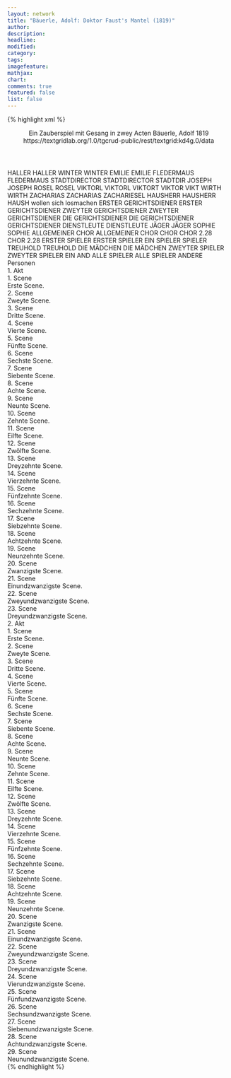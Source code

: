 ```yaml
---
layout: network
title: "Bäuerle, Adolf: Doktor Faust's Mantel (1819)"
author:
description:
headline:
modified:
category:
tags:
imagefeature:
mathjax:
chart:
comments: true
featured: false
list: false
---
```

{% highlight xml %}
<?xml-model href="https://raw.githubusercontent.com/DLiNa/project/master/rules/lina.rnc"?><?xml-model href="https://raw.githubusercontent.com/DLiNa/project/master/rules/lina.sch"?>
<play xmlns="http://lina.digital">
  <header>
    <title>Doktor Faust's Mantel</title>
    <subtitle>Ein Zauberspiel mit Gesang in zwey Acten</subtitle>
    <genretitle/>
    <author>Bäuerle, Adolf</author>
    <date type="print" when="1819">1819</date>
    <source>https://textgridlab.org/1.0/tgcrud-public/rest/textgrid:kd4g.0/data</source>
  </header>
  <personae>
    <character>
      <name>HALLER</name>
      <alias xml:id="haller">
        <name>HALLER</name>
      </alias>
    </character>
    <character>
      <name>WINTER</name>
      <alias xml:id="winter">
        <name>WINTER</name>
      </alias>
    </character>
    <character>
      <name>EMILIE</name>
      <alias xml:id="emilie">
        <name>EMILIE</name>
      </alias>
    </character>
    <character>
      <name>FLEDERMAUS</name>
      <alias xml:id="fledermaus">
        <name>FLEDERMAUS</name>
      </alias>
    </character>
    <character>
      <name>STADTDIRECTOR</name>
      <alias xml:id="stadtdirector">
        <name>STADTDIRECTOR</name>
      </alias>
      <alias xml:id="stadtdir">
        <name>STADTDIR</name>
      </alias>
    </character>
    <character>
      <name>JOSEPH</name>
      <alias xml:id="joseph">
        <name>JOSEPH</name>
      </alias>
    </character>
    <character>
      <name>ROSEL</name>
      <alias xml:id="rosel">
        <name>ROSEL</name>
      </alias>
    </character>
    <character>
      <name>VIKTORL</name>
      <alias xml:id="viktorl">
        <name>VIKTORL</name>
      </alias>
      <alias xml:id="viktort">
        <name>VIKTORT</name>
      </alias>
      <alias xml:id="viktor">
        <name>VIKTOR</name>
      </alias>
      <alias xml:id="vikt">
        <name>VIKT</name>
      </alias>
    </character>
    <character>
      <name>WIRTH</name>
      <alias xml:id="wirth">
        <name>WIRTH</name>
      </alias>
    </character>
    <character>
      <name>ZACHARIAS</name>
      <alias xml:id="zacharias">
        <name>ZACHARIAS</name>
      </alias>
      <alias xml:id="zachariesel">
        <name>ZACHARIESEL</name>
      </alias>
    </character>
    <character>
      <name>HAUSHERR</name>
      <alias xml:id="hausherr">
        <name>HAUSHERR</name>
      </alias>
      <alias xml:id="haush_wollen_sich_losmachen">
        <name>HAUSH wollen sich losmachen</name>
      </alias>
    </character>
    <character>
      <name>ERSTER GERICHTSDIENER</name>
      <alias xml:id="erster_gerichtsdiener">
        <name>ERSTER GERICHTSDIENER</name>
      </alias>
    </character>
    <character>
      <name>ZWEYTER GERICHTSDIENER</name>
      <alias xml:id="zweyter_gerichtsdiener">
        <name>ZWEYTER GERICHTSDIENER</name>
      </alias>
    </character>
    <character>
      <name>DIE GERICHTSDIENER</name>
      <alias xml:id="die_gerichtsdiener">
        <name>DIE GERICHTSDIENER</name>
      </alias>
      <alias xml:id="gerichtsdiener">
        <name>GERICHTSDIENER</name>
      </alias>
    </character>
    <character>
      <name>DIENSTLEUTE</name>
      <alias xml:id="dienstleute">
        <name>DIENSTLEUTE</name>
      </alias>
    </character>
    <character>
      <name>JÄGER</name>
      <alias xml:id="jäger">
        <name>JÄGER</name>
      </alias>
    </character>
    <character>
      <name>SOPHIE</name>
      <alias xml:id="sophie">
        <name>SOPHIE</name>
      </alias>
    </character>
    <character>
      <name>ALLGEMEINER CHOR</name>
      <alias xml:id="allgemeiner_chor">
        <name>ALLGEMEINER CHOR</name>
      </alias>
      <alias xml:id="chor">
        <name>CHOR</name>
      </alias>
    </character>
    <character>
      <name>CHOR 2.28</name>
      <alias xml:id="chor_2.28">
        <name>CHOR 2.28</name>
      </alias>
    </character>
    <character>
      <name>ERSTER SPIELER</name>
      <alias xml:id="erster_spieler">
        <name>ERSTER SPIELER</name>
      </alias>
      <alias xml:id="ein_spieler">
        <name>EIN SPIELER</name>
      </alias>
      <alias xml:id="spieler">
        <name>SPIELER</name>
      </alias>
    </character>
    <character>
      <name>TREUHOLD</name>
      <alias xml:id="treuhold">
        <name>TREUHOLD</name>
      </alias>
    </character>
    <character>
      <name>DIE MÄDCHEN</name>
      <alias xml:id="die_mädchen">
        <name>DIE MÄDCHEN</name>
      </alias>
    </character>
    <character>
      <name>ZWEYTER SPIELER</name>
      <alias xml:id="zweyter_spieler">
        <name>ZWEYTER SPIELER</name>
      </alias>
      <alias xml:id="ein_and">
        <name>EIN AND</name>
      </alias>
    </character>
    <character>
      <name>ALLE SPIELER</name>
      <alias xml:id="alle_spieler">
        <name>ALLE SPIELER</name>
      </alias>
      <alias xml:id="andere">
        <name>ANDERE</name>
      </alias>
    </character>
  </personae>
  <text>
    <div>
      <head>Personen</head>
    </div>
    <div>
      <head>1. Akt</head>
      <div>
        <head>1. Scene</head>
        <div>
          <head>Erste Scene.</head>
        </div>
      </div>
      <div>
        <head>2. Scene</head>
        <div>
          <head>Zweyte Scene.</head>
        </div>
      </div>
      <div>
        <head>3. Scene</head>
        <div>
          <head>Dritte Scene.</head>
          <sp who="#haller">
            <amount n="6" unit="speech_acts"/>
            <amount n="179" unit="words"/>
            <amount n="3" unit="lines"/>
            <amount n="915" unit="chars"/>
          </sp>
          <sp who="#winter">
            <amount n="6" unit="speech_acts"/>
            <amount n="79" unit="words"/>
            <amount n="5" unit="lines"/>
            <amount n="435" unit="chars"/>
          </sp>
        </div>
      </div>
      <div>
        <head>4. Scene</head>
        <div>
          <head>Vierte Scene.</head>
          <sp who="#emilie">
            <amount n="2" unit="speech_acts"/>
            <amount n="47" unit="words"/>
            <amount n="8" unit="lines"/>
            <amount n="245" unit="chars"/>
          </sp>
          <sp who="#winter">
            <amount n="2" unit="speech_acts"/>
            <amount n="46" unit="words"/>
            <amount n="8" unit="lines"/>
            <amount n="239" unit="chars"/>
          </sp>
          <sp who="#haller">
            <amount n="2" unit="speech_acts"/>
            <amount n="101" unit="words"/>
            <amount n="18" unit="lines"/>
            <amount n="541" unit="chars"/>
          </sp>
        </div>
      </div>
      <div>
        <head>5. Scene</head>
        <div>
          <head>Fünfte Scene.</head>
          <sp who="#fledermaus">
            <amount n="19" unit="speech_acts"/>
            <amount n="915" unit="words"/>
            <amount n="5" unit="lines"/>
            <amount n="5049" unit="chars"/>
          </sp>
          <sp who="#winter">
            <amount n="18" unit="speech_acts"/>
            <amount n="320" unit="words"/>
            <amount n="12" unit="lines"/>
            <amount n="1806" unit="chars"/>
          </sp>
        </div>
      </div>
      <div>
        <head>6. Scene</head>
        <div>
          <head>Sechste Scene.</head>
          <sp who="#stadtdirector">
            <amount n="3" unit="speech_acts"/>
            <amount n="74" unit="words"/>
            <amount n="2" unit="lines"/>
            <amount n="442" unit="chars"/>
          </sp>
          <sp who="#haller">
            <amount n="4" unit="speech_acts"/>
            <amount n="101" unit="words"/>
            <amount n="2" unit="lines"/>
            <amount n="618" unit="chars"/>
          </sp>
          <sp who="#joseph">
            <amount n="3" unit="speech_acts"/>
            <amount n="55" unit="words"/>
            <amount n="2" unit="lines"/>
            <amount n="302" unit="chars"/>
          </sp>
        </div>
      </div>
      <div>
        <head>7. Scene</head>
        <div>
          <head>Siebente Scene.</head>
          <sp who="#emilie">
            <amount n="2" unit="speech_acts"/>
            <amount n="87" unit="words"/>
            <amount n="484" unit="chars"/>
          </sp>
          <sp who="#joseph">
            <amount n="2" unit="speech_acts"/>
            <amount n="23" unit="words"/>
            <amount n="1" unit="lines"/>
            <amount n="135" unit="chars"/>
          </sp>
          <sp who="#haller">
            <amount n="1" unit="speech_acts"/>
            <amount n="25" unit="words"/>
            <amount n="124" unit="chars"/>
          </sp>
          <sp who="#stadtdir">
            <amount n="1" unit="speech_acts"/>
            <amount n="21" unit="words"/>
            <amount n="126" unit="chars"/>
          </sp>
        </div>
      </div>
      <div>
        <head>8. Scene</head>
        <div>
          <head>Achte Scene.</head>
          <sp who="#rosel">
            <amount n="4" unit="speech_acts"/>
            <amount n="123" unit="words"/>
            <amount n="1" unit="lines"/>
            <amount n="694" unit="chars"/>
          </sp>
          <sp who="#winter">
            <amount n="6" unit="speech_acts"/>
            <amount n="80" unit="words"/>
            <amount n="4" unit="lines"/>
            <amount n="399" unit="chars"/>
          </sp>
          <sp who="#fledermaus">
            <amount n="3" unit="speech_acts"/>
            <amount n="63" unit="words"/>
            <amount n="2" unit="lines"/>
            <amount n="345" unit="chars"/>
          </sp>
        </div>
      </div>
      <div>
        <head>9. Scene</head>
        <div>
          <head>Neunte Scene.</head>
          <sp who="#winter">
            <amount n="21" unit="speech_acts"/>
            <amount n="464" unit="words"/>
            <amount n="24" unit="lines"/>
            <amount n="2548" unit="chars"/>
          </sp>
          <sp who="#fledermaus">
            <amount n="24" unit="speech_acts"/>
            <amount n="665" unit="words"/>
            <amount n="23" unit="lines"/>
            <amount n="3733" unit="chars"/>
          </sp>
        </div>
      </div>
      <div>
        <head>10. Scene</head>
        <div>
          <head>Zehnte Scene.</head>
          <sp who="#viktorl">
            <amount n="8" unit="speech_acts"/>
            <amount n="122" unit="words"/>
            <amount n="5" unit="lines"/>
            <amount n="658" unit="chars"/>
          </sp>
          <sp who="#wirth">
            <amount n="7" unit="speech_acts"/>
            <amount n="645" unit="words"/>
            <amount n="2" unit="lines"/>
            <amount n="3624" unit="chars"/>
          </sp>
        </div>
      </div>
      <div>
        <head>11. Scene</head>
        <div>
          <head>Eilfte Scene.</head>
          <sp who="#wirth">
            <amount n="1" unit="speech_acts"/>
            <amount n="104" unit="words"/>
            <amount n="564" unit="chars"/>
          </sp>
        </div>
      </div>
      <div>
        <head>12. Scene</head>
        <div>
          <head>Zwölfte Scene.</head>
          <sp who="#wirth">
            <amount n="16" unit="speech_acts"/>
            <amount n="284" unit="words"/>
            <amount n="25" unit="lines"/>
            <amount n="1429" unit="chars"/>
          </sp>
          <sp who="#rosel">
            <amount n="15" unit="speech_acts"/>
            <amount n="206" unit="words"/>
            <amount n="25" unit="lines"/>
            <amount n="1122" unit="chars"/>
          </sp>
        </div>
      </div>
      <div>
        <head>13. Scene</head>
        <div>
          <head>Dreyzehnte Scene.</head>
          <sp who="#rosel">
            <amount n="4" unit="speech_acts"/>
            <amount n="135" unit="words"/>
            <amount n="1" unit="lines"/>
            <amount n="782" unit="chars"/>
          </sp>
          <sp who="#zacharias">
            <amount n="4" unit="speech_acts"/>
            <amount n="118" unit="words"/>
            <amount n="2" unit="lines"/>
            <amount n="598" unit="chars"/>
          </sp>
        </div>
      </div>
      <div>
        <head>14. Scene</head>
        <div>
          <head>Vierzehnte Scene.</head>
          <sp who="#rosel">
            <amount n="1" unit="speech_acts"/>
            <amount n="55" unit="words"/>
            <amount n="300" unit="chars"/>
          </sp>
        </div>
      </div>
      <div>
        <head>15. Scene</head>
        <div>
          <head>Fünfzehnte Scene.</head>
          <sp who="#fledermaus">
            <amount n="11" unit="speech_acts"/>
            <amount n="168" unit="words"/>
            <amount n="7" unit="lines"/>
            <amount n="971" unit="chars"/>
          </sp>
          <sp who="#rosel">
            <amount n="11" unit="speech_acts"/>
            <amount n="206" unit="words"/>
            <amount n="7" unit="lines"/>
            <amount n="1073" unit="chars"/>
          </sp>
          <sp who="#winter">
            <amount n="2" unit="speech_acts"/>
            <amount n="42" unit="words"/>
            <amount n="1" unit="lines"/>
            <amount n="230" unit="chars"/>
          </sp>
        </div>
      </div>
      <div>
        <head>16. Scene</head>
        <div>
          <head>Sechzehnte Scene.</head>
          <sp who="#fledermaus">
            <amount n="5" unit="speech_acts"/>
            <amount n="119" unit="words"/>
            <amount n="3" unit="lines"/>
            <amount n="712" unit="chars"/>
          </sp>
          <sp who="#zacharias">
            <amount n="3" unit="speech_acts"/>
            <amount n="78" unit="words"/>
            <amount n="417" unit="chars"/>
          </sp>
          <sp who="#rosel">
            <amount n="3" unit="speech_acts"/>
            <amount n="55" unit="words"/>
            <amount n="1" unit="lines"/>
            <amount n="310" unit="chars"/>
          </sp>
          <sp who="#winter">
            <amount n="1" unit="speech_acts"/>
            <amount n="14" unit="words"/>
            <amount n="1" unit="lines"/>
            <amount n="75" unit="chars"/>
          </sp>
        </div>
      </div>
      <div>
        <head>17. Scene</head>
        <div>
          <head>Siebzehnte Scene.</head>
          <sp who="#hausherr">
            <amount n="4" unit="speech_acts"/>
            <amount n="62" unit="words"/>
            <amount n="2" unit="lines"/>
            <amount n="363" unit="chars"/>
          </sp>
          <sp who="#wirth">
            <amount n="3" unit="speech_acts"/>
            <amount n="64" unit="words"/>
            <amount n="1" unit="lines"/>
            <amount n="393" unit="chars"/>
          </sp>
          <sp who="#rosel">
            <amount n="1" unit="speech_acts"/>
            <amount n="2" unit="words"/>
            <amount n="1" unit="lines"/>
            <amount n="14" unit="chars"/>
          </sp>
          <sp who="#fledermaus">
            <amount n="1" unit="speech_acts"/>
            <amount n="34" unit="words"/>
            <amount n="182" unit="chars"/>
          </sp>
          <sp who="#winter">
            <amount n="1" unit="speech_acts"/>
            <amount n="5" unit="words"/>
            <amount n="1" unit="lines"/>
            <amount n="34" unit="chars"/>
          </sp>
        </div>
      </div>
      <div>
        <head>18. Scene</head>
        <div>
          <head>Achtzehnte Scene.</head>
          <sp who="#winter">
            <amount n="2" unit="speech_acts"/>
            <amount n="21" unit="words"/>
            <amount n="2" unit="lines"/>
            <amount n="122" unit="chars"/>
          </sp>
          <sp who="#erster_gerichtsdiener">
            <amount n="2" unit="speech_acts"/>
            <amount n="40" unit="words"/>
            <amount n="244" unit="chars"/>
          </sp>
          <sp who="#zweyter_gerichtsdiener">
            <amount n="2" unit="speech_acts"/>
            <amount n="49" unit="words"/>
            <amount n="271" unit="chars"/>
          </sp>
          <sp who="#haush_wollen_sich_losmachen">
            <amount n="1" unit="speech_acts"/>
            <amount n="6" unit="words"/>
            <amount n="1" unit="lines"/>
            <amount n="35" unit="chars"/>
          </sp>
          <sp who="#wirth">
            <amount n="3" unit="speech_acts"/>
            <amount n="78" unit="words"/>
            <amount n="8" unit="lines"/>
            <amount n="456" unit="chars"/>
          </sp>
          <sp who="#hausherr">
            <amount n="1" unit="speech_acts"/>
            <amount n="36" unit="words"/>
            <amount n="223" unit="chars"/>
          </sp>
          <sp who="#rosel">
            <amount n="1" unit="speech_acts"/>
            <amount n="4" unit="words"/>
            <amount n="1" unit="lines"/>
            <amount n="19" unit="chars"/>
          </sp>
          <sp who="#die_gerichtsdiener #erster_gerichtsdiener #zweyter_gerichtsdiener">
            <amount n="1" unit="speech_acts"/>
            <amount n="36" unit="words"/>
            <amount n="6" unit="lines"/>
            <amount n="233" unit="chars"/>
          </sp>
        </div>
      </div>
      <div>
        <head>19. Scene</head>
        <div>
          <head>Neunzehnte Scene.</head>
          <sp who="#haller">
            <amount n="2" unit="speech_acts"/>
            <amount n="64" unit="words"/>
            <amount n="364" unit="chars"/>
          </sp>
          <sp who="#emilie">
            <amount n="1" unit="speech_acts"/>
            <amount n="17" unit="words"/>
            <amount n="1" unit="lines"/>
            <amount n="95" unit="chars"/>
          </sp>
        </div>
      </div>
      <div>
        <head>20. Scene</head>
        <div>
          <head>Zwanzigste Scene.</head>
          <sp who="#gerichtsdiener">
            <amount n="1" unit="speech_acts"/>
            <amount n="9" unit="words"/>
            <amount n="1" unit="lines"/>
            <amount n="62" unit="chars"/>
          </sp>
          <sp who="#stadtdirector">
            <amount n="1" unit="speech_acts"/>
            <amount n="11" unit="words"/>
            <amount n="1" unit="lines"/>
            <amount n="66" unit="chars"/>
          </sp>
          <sp who="#emilie">
            <amount n="1" unit="speech_acts"/>
            <amount n="2" unit="words"/>
            <amount n="1" unit="lines"/>
            <amount n="12" unit="chars"/>
          </sp>
          <sp who="#joseph">
            <amount n="1" unit="speech_acts"/>
            <amount n="8" unit="words"/>
            <amount n="1" unit="lines"/>
            <amount n="49" unit="chars"/>
          </sp>
        </div>
      </div>
      <div>
        <head>21. Scene</head>
        <div>
          <head>Einundzwanzigste Scene.</head>
          <sp who="#winter">
            <amount n="2" unit="speech_acts"/>
            <amount n="26" unit="words"/>
            <amount n="1" unit="lines"/>
            <amount n="159" unit="chars"/>
          </sp>
          <sp who="#fledermaus">
            <amount n="1" unit="speech_acts"/>
            <amount n="4" unit="words"/>
            <amount n="1" unit="lines"/>
            <amount n="21" unit="chars"/>
          </sp>
          <sp who="#joseph">
            <amount n="1" unit="speech_acts"/>
            <amount n="3" unit="words"/>
            <amount n="1" unit="lines"/>
            <amount n="12" unit="chars"/>
          </sp>
          <sp who="#stadtdirector">
            <amount n="1" unit="speech_acts"/>
            <amount n="3" unit="words"/>
            <amount n="1" unit="lines"/>
            <amount n="12" unit="chars"/>
          </sp>
          <sp who="#haller">
            <amount n="1" unit="speech_acts"/>
            <amount n="3" unit="words"/>
            <amount n="1" unit="lines"/>
            <amount n="12" unit="chars"/>
          </sp>
          <sp who="#zacharias">
            <amount n="1" unit="speech_acts"/>
            <amount n="13" unit="words"/>
            <amount n="1" unit="lines"/>
            <amount n="72" unit="chars"/>
          </sp>
        </div>
      </div>
      <div>
        <head>22. Scene</head>
        <div>
          <head>Zweyundzwanzigste Scene.</head>
          <sp who="#zacharias">
            <amount n="1" unit="speech_acts"/>
            <amount n="124" unit="words"/>
            <amount n="722" unit="chars"/>
          </sp>
        </div>
      </div>
      <div>
        <head>23. Scene</head>
        <div>
          <head>Dreyundzwanzigste Scene.</head>
          <sp who="#winter">
            <amount n="3" unit="speech_acts"/>
            <amount n="112" unit="words"/>
            <amount n="1" unit="lines"/>
            <amount n="642" unit="chars"/>
          </sp>
          <sp who="#winter #fledermaus">
            <amount n="1" unit="speech_acts"/>
            <amount n="5" unit="words"/>
            <amount n="1" unit="lines"/>
            <amount n="30" unit="chars"/>
          </sp>
          <sp who="#haller">
            <amount n="3" unit="speech_acts"/>
            <amount n="124" unit="words"/>
            <amount n="8" unit="lines"/>
            <amount n="722" unit="chars"/>
          </sp>
          <sp who="#stadtdirector">
            <amount n="2" unit="speech_acts"/>
            <amount n="34" unit="words"/>
            <amount n="1" unit="lines"/>
            <amount n="203" unit="chars"/>
          </sp>
          <sp who="#joseph">
            <amount n="2" unit="speech_acts"/>
            <amount n="15" unit="words"/>
            <amount n="2" unit="lines"/>
            <amount n="100" unit="chars"/>
          </sp>
          <sp who="#fledermaus">
            <amount n="3" unit="speech_acts"/>
            <amount n="72" unit="words"/>
            <amount n="2" unit="lines"/>
            <amount n="415" unit="chars"/>
          </sp>
        </div>
      </div>
    </div>
    <div>
      <head>2. Akt</head>
      <div>
        <head>1. Scene</head>
        <div>
          <head>Erste Scene.</head>
          <sp who="#rosel">
            <amount n="2" unit="speech_acts"/>
            <amount n="208" unit="words"/>
            <amount n="1" unit="lines"/>
            <amount n="1216" unit="chars"/>
          </sp>
          <sp who="#dienstleute">
            <amount n="1" unit="speech_acts"/>
            <amount n="3" unit="words"/>
            <amount n="1" unit="lines"/>
            <amount n="38" unit="chars"/>
          </sp>
        </div>
      </div>
      <div>
        <head>2. Scene</head>
        <div>
          <head>Zweyte Scene.</head>
          <sp who="#rosel">
            <amount n="1" unit="speech_acts"/>
            <amount n="240" unit="words"/>
            <amount n="16" unit="lines"/>
            <amount n="1275" unit="chars"/>
          </sp>
        </div>
      </div>
      <div>
        <head>3. Scene</head>
        <div>
          <head>Dritte Scene.</head>
          <sp who="#jäger">
            <amount n="2" unit="speech_acts"/>
            <amount n="6" unit="words"/>
            <amount n="1" unit="lines"/>
            <amount n="36" unit="chars"/>
          </sp>
          <sp who="#rosel">
            <amount n="12" unit="speech_acts"/>
            <amount n="88" unit="words"/>
            <amount n="11" unit="lines"/>
            <amount n="468" unit="chars"/>
          </sp>
          <sp who="#fledermaus">
            <amount n="13" unit="speech_acts"/>
            <amount n="309" unit="words"/>
            <amount n="8" unit="lines"/>
            <amount n="1711" unit="chars"/>
          </sp>
        </div>
      </div>
      <div>
        <head>4. Scene</head>
        <div>
          <head>Vierte Scene.</head>
          <sp who="#fledermaus">
            <amount n="5" unit="speech_acts"/>
            <amount n="47" unit="words"/>
            <amount n="5" unit="lines"/>
            <amount n="256" unit="chars"/>
          </sp>
          <sp who="#zacharias">
            <amount n="2" unit="speech_acts"/>
            <amount n="31" unit="words"/>
            <amount n="1" unit="lines"/>
            <amount n="234" unit="chars"/>
          </sp>
          <sp who="#rosel">
            <amount n="4" unit="speech_acts"/>
            <amount n="48" unit="words"/>
            <amount n="3" unit="lines"/>
            <amount n="255" unit="chars"/>
          </sp>
        </div>
      </div>
      <div>
        <head>5. Scene</head>
        <div>
          <head>Fünfte Scene.</head>
          <sp who="#rosel">
            <amount n="1" unit="speech_acts"/>
            <amount n="69" unit="words"/>
            <amount n="372" unit="chars"/>
          </sp>
        </div>
      </div>
      <div>
        <head>6. Scene</head>
        <div>
          <head>Sechste Scene.</head>
          <sp who="#winter">
            <amount n="17" unit="speech_acts"/>
            <amount n="686" unit="words"/>
            <amount n="2" unit="lines"/>
            <amount n="3783" unit="chars"/>
          </sp>
          <sp who="#sophie">
            <amount n="14" unit="speech_acts"/>
            <amount n="224" unit="words"/>
            <amount n="8" unit="lines"/>
            <amount n="1264" unit="chars"/>
          </sp>
        </div>
      </div>
      <div>
        <head>7. Scene</head>
        <div>
          <head>Siebente Scene.</head>
          <sp who="#haller">
            <amount n="4" unit="speech_acts"/>
            <amount n="173" unit="words"/>
            <amount n="1" unit="lines"/>
            <amount n="932" unit="chars"/>
          </sp>
          <sp who="#emilie">
            <amount n="3" unit="speech_acts"/>
            <amount n="88" unit="words"/>
            <amount n="1" unit="lines"/>
            <amount n="494" unit="chars"/>
          </sp>
        </div>
      </div>
      <div>
        <head>8. Scene</head>
        <div>
          <head>Achte Scene.</head>
          <sp who="#allgemeiner_chor">
            <amount n="1" unit="speech_acts"/>
            <amount n="25" unit="words"/>
            <amount n="6" unit="lines"/>
            <amount n="153" unit="chars"/>
          </sp>
          <sp who="#fledermaus">
            <amount n="3" unit="speech_acts"/>
            <amount n="78" unit="words"/>
            <amount n="13" unit="lines"/>
            <amount n="398" unit="chars"/>
          </sp>
          <sp who="#chor">
            <amount n="2" unit="speech_acts"/>
            <amount n="32" unit="words"/>
            <amount n="6" unit="lines"/>
            <amount n="166" unit="chars"/>
          </sp>
          <sp who="#winter">
            <amount n="4" unit="speech_acts"/>
            <amount n="228" unit="words"/>
            <amount n="1242" unit="chars"/>
          </sp>
          <sp who="#erster_spieler">
            <amount n="1" unit="speech_acts"/>
            <amount n="12" unit="words"/>
            <amount n="1" unit="lines"/>
            <amount n="49" unit="chars"/>
          </sp>
          <sp who="#ein_spieler">
            <amount n="1" unit="speech_acts"/>
            <amount n="89" unit="words"/>
            <amount n="518" unit="chars"/>
          </sp>
          <sp who="#treuhold">
            <amount n="2" unit="speech_acts"/>
            <amount n="46" unit="words"/>
            <amount n="281" unit="chars"/>
          </sp>
          <sp who="#die_mädchen">
            <amount n="1" unit="speech_acts"/>
            <amount n="6" unit="words"/>
            <amount n="1" unit="lines"/>
            <amount n="35" unit="chars"/>
          </sp>
        </div>
      </div>
      <div>
        <head>9. Scene</head>
        <div>
          <head>Neunte Scene.</head>
          <sp who="#winter">
            <amount n="1" unit="speech_acts"/>
            <amount n="19" unit="words"/>
            <amount n="118" unit="chars"/>
          </sp>
        </div>
      </div>
      <div>
        <head>10. Scene</head>
        <div>
          <head>Zehnte Scene.</head>
          <sp who="#emilie">
            <amount n="6" unit="speech_acts"/>
            <amount n="35" unit="words"/>
            <amount n="6" unit="lines"/>
            <amount n="185" unit="chars"/>
          </sp>
          <sp who="#zacharias">
            <amount n="5" unit="speech_acts"/>
            <amount n="50" unit="words"/>
            <amount n="4" unit="lines"/>
            <amount n="286" unit="chars"/>
          </sp>
        </div>
      </div>
      <div>
        <head>11. Scene</head>
        <div>
          <head>Eilfte Scene.</head>
          <sp who="#winter">
            <amount n="5" unit="speech_acts"/>
            <amount n="71" unit="words"/>
            <amount n="4" unit="lines"/>
            <amount n="406" unit="chars"/>
          </sp>
          <sp who="#erster_spieler">
            <amount n="4" unit="speech_acts"/>
            <amount n="36" unit="words"/>
            <amount n="3" unit="lines"/>
            <amount n="221" unit="chars"/>
          </sp>
          <sp who="#zweyter_spieler">
            <amount n="1" unit="speech_acts"/>
            <amount n="2" unit="words"/>
            <amount n="1" unit="lines"/>
            <amount n="14" unit="chars"/>
          </sp>
          <sp who="#alle_spieler #erster_spieler #zweyter_spieler">
            <amount n="1" unit="speech_acts"/>
            <amount n="2" unit="words"/>
            <amount n="1" unit="lines"/>
            <amount n="15" unit="chars"/>
          </sp>
          <sp who="#alle_spieler #erster_spieler #zweyter_spieler">
            <amount n="1" unit="speech_acts"/>
            <amount n="4" unit="words"/>
            <amount n="1" unit="lines"/>
            <amount n="19" unit="chars"/>
          </sp>
        </div>
      </div>
      <div>
        <head>12. Scene</head>
        <div>
          <head>Zwölfte Scene.</head>
          <sp who="#rosel">
            <amount n="10" unit="speech_acts"/>
            <amount n="100" unit="words"/>
            <amount n="9" unit="lines"/>
            <amount n="533" unit="chars"/>
          </sp>
          <sp who="#zacharias">
            <amount n="10" unit="speech_acts"/>
            <amount n="146" unit="words"/>
            <amount n="8" unit="lines"/>
            <amount n="786" unit="chars"/>
          </sp>
          <sp who="#winter">
            <amount n="1" unit="speech_acts"/>
            <amount n="4" unit="words"/>
            <amount n="1" unit="lines"/>
            <amount n="22" unit="chars"/>
          </sp>
        </div>
      </div>
      <div>
        <head>13. Scene</head>
        <div>
          <head>Dreyzehnte Scene.</head>
          <sp who="#erster_spieler">
            <amount n="8" unit="speech_acts"/>
            <amount n="62" unit="words"/>
            <amount n="8" unit="lines"/>
            <amount n="335" unit="chars"/>
          </sp>
          <sp who="#winter">
            <amount n="6" unit="speech_acts"/>
            <amount n="232" unit="words"/>
            <amount n="3" unit="lines"/>
            <amount n="1254" unit="chars"/>
          </sp>
          <sp who="#alle_spieler #erster_spieler #zweyter_spieler">
            <amount n="1" unit="speech_acts"/>
            <amount n="4" unit="words"/>
            <amount n="1" unit="lines"/>
            <amount n="25" unit="chars"/>
          </sp>
          <sp who="#alle_spieler #erster_spieler #zweyter_spieler">
            <amount n="3" unit="speech_acts"/>
            <amount n="5" unit="words"/>
            <amount n="3" unit="lines"/>
            <amount n="40" unit="chars"/>
          </sp>
          <sp who="#andere">
            <amount n="1" unit="speech_acts"/>
            <amount n="2" unit="words"/>
            <amount n="1" unit="lines"/>
            <amount n="12" unit="chars"/>
          </sp>
          <sp who="#ein_and">
            <amount n="1" unit="speech_acts"/>
            <amount n="13" unit="words"/>
            <amount n="1" unit="lines"/>
            <amount n="92" unit="chars"/>
          </sp>
          <sp who="#zacharias">
            <amount n="1" unit="speech_acts"/>
            <amount n="11" unit="words"/>
            <amount n="1" unit="lines"/>
            <amount n="61" unit="chars"/>
          </sp>
        </div>
      </div>
      <div>
        <head>14. Scene</head>
        <div>
          <head>Vierzehnte Scene.</head>
          <sp who="#zacharias">
            <amount n="2" unit="speech_acts"/>
            <amount n="10" unit="words"/>
            <amount n="2" unit="lines"/>
            <amount n="61" unit="chars"/>
          </sp>
          <sp who="#winter">
            <amount n="3" unit="speech_acts"/>
            <amount n="72" unit="words"/>
            <amount n="389" unit="chars"/>
          </sp>
          <sp who="#erster_spieler">
            <amount n="1" unit="speech_acts"/>
            <amount n="115" unit="words"/>
            <amount n="604" unit="chars"/>
          </sp>
        </div>
      </div>
      <div>
        <head>15. Scene</head>
        <div>
          <head>Fünfzehnte Scene.</head>
          <sp who="#winter">
            <amount n="7" unit="speech_acts"/>
            <amount n="132" unit="words"/>
            <amount n="4" unit="lines"/>
            <amount n="742" unit="chars"/>
          </sp>
          <sp who="#zacharias">
            <amount n="6" unit="speech_acts"/>
            <amount n="87" unit="words"/>
            <amount n="4" unit="lines"/>
            <amount n="475" unit="chars"/>
          </sp>
        </div>
      </div>
      <div>
        <head>16. Scene</head>
        <div>
          <head>Sechzehnte Scene.</head>
          <sp who="#zachariesel">
            <amount n="1" unit="speech_acts"/>
            <amount n="102" unit="words"/>
            <amount n="546" unit="chars"/>
          </sp>
        </div>
      </div>
      <div>
        <head>17. Scene</head>
        <div>
          <head>Siebzehnte Scene.</head>
          <sp who="#viktorl">
            <amount n="16" unit="speech_acts"/>
            <amount n="155" unit="words"/>
            <amount n="14" unit="lines"/>
            <amount n="804" unit="chars"/>
          </sp>
          <sp who="#zacharias">
            <amount n="17" unit="speech_acts"/>
            <amount n="384" unit="words"/>
            <amount n="11" unit="lines"/>
            <amount n="2076" unit="chars"/>
          </sp>
          <sp who="#vikt">
            <amount n="1" unit="speech_acts"/>
            <amount n="3" unit="words"/>
            <amount n="1" unit="lines"/>
            <amount n="32" unit="chars"/>
          </sp>
          <sp who="#viktort">
            <amount n="1" unit="speech_acts"/>
            <amount n="52" unit="words"/>
            <amount n="266" unit="chars"/>
          </sp>
        </div>
      </div>
      <div>
        <head>18. Scene</head>
        <div>
          <head>Achtzehnte Scene.</head>
          <sp who="#wirth">
            <amount n="11" unit="speech_acts"/>
            <amount n="265" unit="words"/>
            <amount n="19" unit="lines"/>
            <amount n="1450" unit="chars"/>
          </sp>
          <sp who="#viktorl">
            <amount n="2" unit="speech_acts"/>
            <amount n="19" unit="words"/>
            <amount n="2" unit="lines"/>
            <amount n="116" unit="chars"/>
          </sp>
          <sp who="#zacharias">
            <amount n="8" unit="speech_acts"/>
            <amount n="138" unit="words"/>
            <amount n="13" unit="lines"/>
            <amount n="756" unit="chars"/>
          </sp>
          <sp who="#viktor">
            <amount n="1" unit="speech_acts"/>
            <amount n="39" unit="words"/>
            <amount n="8" unit="lines"/>
            <amount n="193" unit="chars"/>
          </sp>
        </div>
      </div>
      <div>
        <head>19. Scene</head>
        <div>
          <head>Neunzehnte Scene.</head>
          <sp who="#fledermaus">
            <amount n="15" unit="speech_acts"/>
            <amount n="252" unit="words"/>
            <amount n="10" unit="lines"/>
            <amount n="1324" unit="chars"/>
          </sp>
          <sp who="#sophie">
            <amount n="14" unit="speech_acts"/>
            <amount n="365" unit="words"/>
            <amount n="6" unit="lines"/>
            <amount n="1904" unit="chars"/>
          </sp>
        </div>
      </div>
      <div>
        <head>20. Scene</head>
        <div>
          <head>Zwanzigste Scene.</head>
          <sp who="#fledermaus #sophie">
            <amount n="1" unit="speech_acts"/>
          </sp>
          <sp who="#fledermaus">
            <amount n="2" unit="speech_acts"/>
            <amount n="32" unit="words"/>
            <amount n="2" unit="lines"/>
            <amount n="168" unit="chars"/>
          </sp>
          <sp who="#rosel">
            <amount n="1" unit="speech_acts"/>
          </sp>
          <sp who="#sophie">
            <amount n="1" unit="speech_acts"/>
            <amount n="39" unit="words"/>
            <amount n="228" unit="chars"/>
          </sp>
        </div>
      </div>
      <div>
        <head>21. Scene</head>
        <div>
          <head>Einundzwanzigste Scene.</head>
          <sp who="#rosel">
            <amount n="12" unit="speech_acts"/>
            <amount n="267" unit="words"/>
            <amount n="19" unit="lines"/>
            <amount n="1375" unit="chars"/>
          </sp>
          <sp who="#fledermaus">
            <amount n="12" unit="speech_acts"/>
            <amount n="302" unit="words"/>
            <amount n="19" unit="lines"/>
            <amount n="1605" unit="chars"/>
          </sp> 
          <sp who="#rosel #fledermaus">
            <amount n="1" unit="speech_acts"/>
            <amount n="49" unit="words"/>
            <amount n="9" unit="lines"/>
            <amount n="272" unit="chars"/>
          </sp>
          <sp who="#winter">
            <amount n="1" unit="speech_acts"/>
            <amount n="132" unit="words"/>
            <amount n="787" unit="chars"/>
          </sp>
        </div>
      </div>
      <div>
        <head>22. Scene</head>
        <div>
          <head>Zweyundzwanzigste Scene.</head>
          <sp who="#haller">
            <amount n="11" unit="speech_acts"/>
            <amount n="216" unit="words"/>
            <amount n="8" unit="lines"/>
            <amount n="1197" unit="chars"/>
          </sp>
          <sp who="#winter">
            <amount n="10" unit="speech_acts"/>
            <amount n="201" unit="words"/>
            <amount n="5" unit="lines"/>
            <amount n="1072" unit="chars"/>
          </sp>
          <sp who="#emilie">
            <amount n="2" unit="speech_acts"/>
            <amount n="4" unit="words"/>
            <amount n="2" unit="lines"/>
            <amount n="26" unit="chars"/>
          </sp>
        </div>
      </div>
      <div>
        <head>23. Scene</head>
        <div>
          <head>Dreyundzwanzigste Scene.</head>
          <sp who="#fledermaus">
            <amount n="5" unit="speech_acts"/>
            <amount n="233" unit="words"/>
            <amount n="1277" unit="chars"/>
          </sp>
          <sp who="#sophie">
            <amount n="5" unit="speech_acts"/>
            <amount n="53" unit="words"/>
            <amount n="4" unit="lines"/>
            <amount n="274" unit="chars"/>
          </sp>
        </div>
      </div>
      <div>
        <head>24. Scene</head>
        <div>
          <head>Vierundzwanzigste Scene.</head>
          <sp who="#fledermaus">
            <amount n="1" unit="speech_acts"/>
            <amount n="189" unit="words"/>
            <amount n="1088" unit="chars"/>
          </sp>
        </div>
      </div>
      <div>
        <head>25. Scene</head>
        <div>
          <head>Fünfundzwanzigste Scene.</head>
          <sp who="#winter">
            <amount n="15" unit="speech_acts"/>
            <amount n="328" unit="words"/>
            <amount n="9" unit="lines"/>
            <amount n="1743" unit="chars"/>
          </sp>
          <sp who="#fledermaus">
            <amount n="13" unit="speech_acts"/>
            <amount n="326" unit="words"/>
            <amount n="7" unit="lines"/>
            <amount n="1994" unit="chars"/>
          </sp>
        </div>
      </div>
      <div>
        <head>26. Scene</head>
        <div>
          <head>Sechsundzwanzigste Scene.</head>
          <sp who="#sophie">
            <amount n="2" unit="speech_acts"/>
            <amount n="60" unit="words"/>
            <amount n="1" unit="lines"/>
            <amount n="353" unit="chars"/>
          </sp>
          <sp who="#winter">
            <amount n="1" unit="speech_acts"/>
          </sp>
          <sp who="#fledermaus">
            <amount n="1" unit="speech_acts"/>
          </sp>
          <sp who="#winter #fledermaus">
            <amount n="1" unit="speech_acts"/>
            <amount n="2" unit="words"/>
            <amount n="1" unit="lines"/>
            <amount n="19" unit="chars"/>
          </sp>
        </div>
      </div>
      <div>
        <head>27. Scene</head>
        <div>
          <head>Siebenundzwanzigste Scene.</head>
          <sp who="#erster_spieler">
            <amount n="1" unit="speech_acts"/>
            <amount n="61" unit="words"/>
            <amount n="345" unit="chars"/>
          </sp>
          <sp who="#fledermaus">
            <amount n="2" unit="speech_acts"/>
            <amount n="19" unit="words"/>
            <amount n="2" unit="lines"/>
            <amount n="113" unit="chars"/>
          </sp>
          <sp who="#winter">
            <amount n="2" unit="speech_acts"/>
            <amount n="87" unit="words"/>
            <amount n="490" unit="chars"/>
          </sp>
          <sp who="#spieler">
            <amount n="1" unit="speech_acts"/>
            <amount n="16" unit="words"/>
            <amount n="1" unit="lines"/>
            <amount n="76" unit="chars"/>
          </sp>
          <sp who="#sophie">
            <amount n="1" unit="speech_acts"/>
            <amount n="22" unit="words"/>
            <amount n="126" unit="chars"/>
          </sp>
        </div>
      </div>
      <div>
        <head>28. Scene</head>
        <div>
          <head>Achtundzwanzigste Scene.</head>
          <sp who="#chor_2.28">
            <amount n="1" unit="speech_acts"/>
            <amount n="32" unit="words"/>
            <amount n="6" unit="lines"/>
            <amount n="167" unit="chars"/>
          </sp>
          <sp who="#winter">
            <amount n="1" unit="speech_acts"/>
            <amount n="76" unit="words"/>
            <amount n="442" unit="chars"/>
          </sp>
        </div>
      </div>
      <div>
        <head>29. Scene</head>
        <div>
          <head>Neunundzwanzigste Scene.</head>
          <sp who="#erster_spieler #sophie">
            <amount n="1" unit="speech_acts"/>
            <amount n="17" unit="words"/>
            <amount n="101" unit="chars"/>
          </sp>
          <sp who="#winter">
            <amount n="1" unit="speech_acts"/>
            <amount n="19" unit="words"/>
            <amount n="105" unit="chars"/>
          </sp>
          <sp who="#emilie">
            <amount n="1" unit="speech_acts"/>
            <amount n="21" unit="words"/>
            <amount n="106" unit="chars"/>
          </sp>
          <sp who="#fledermaus">
            <amount n="2" unit="speech_acts"/>
            <amount n="74" unit="words"/>
            <amount n="1" unit="lines"/>
            <amount n="384" unit="chars"/>
          </sp>
          <sp who="#rosel">
            <amount n="1" unit="speech_acts"/>
            <amount n="40" unit="words"/>
            <amount n="204" unit="chars"/>
          </sp>
          <sp who="#haller">
            <amount n="1" unit="speech_acts"/>
            <amount n="88" unit="words"/>
            <amount n="9" unit="lines"/>
            <amount n="479" unit="chars"/>
          </sp>
        </div>
      </div>
    </div>
  </text>
</play>
{% endhighlight %}